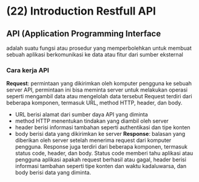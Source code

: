 # (22) Introduction Restfull API #
## API (Application Programming Interface ##
adalah suatu fungsi atau prosedur yang memperbolehkan untuk membuat sebuah aplikasi berkomunikasi ke data atau fitur dari sumber eksternal

### Cara kerja API ###
**Request**: permintaan yang dikirimkan oleh komputer pengguna ke sebuah server API, permintaan ini bisa meminta server untuk melakukan operasi seperti mengambil data atau mengelolah data tersebut Request terdiri dari beberapa komponen, termasuk URL, method HTTP, header, dan body. <br>
- URL berisi alamat dari sumber daya API yang diminta 
- method HTTP menentukan tindakan yang diambil oleh server 
- header berisi informasi tambahan seperti authentikasi dan tipe konten 
- body berisi data yang dikirimkan ke server
**Response**: balasan yang diberikan oleh server setelah menerima request dari komputer pengguna. Response juga terdiri dari beberapa komponen, termasuk status code, header, dan body. Status code memberi tahu aplikasi atau pengguna aplikasi apakah request berhasil atau gagal, header berisi informasi tambahan seperti tipe konten dan waktu kadaluwarsa, dan body berisi data yang diminta.

